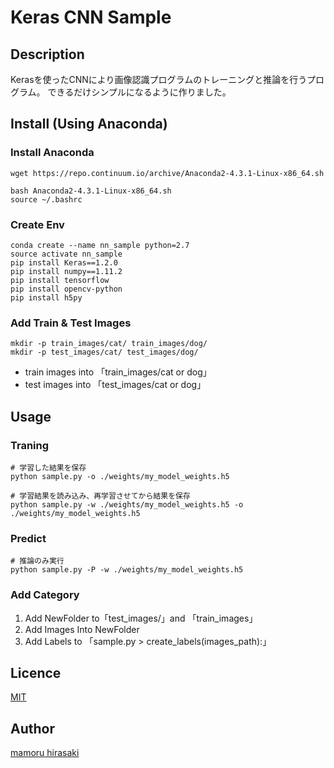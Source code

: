 Keras CNN Sample
====
## Description
Kerasを使ったCNNにより画像認識プログラムのトレーニングと推論を行うプログラム。
できるだけシンプルになるように作りました。

## Install (Using Anaconda)
### Install Anaconda
```
wget https://repo.continuum.io/archive/Anaconda2-4.3.1-Linux-x86_64.sh

bash Anaconda2-4.3.1-Linux-x86_64.sh
source ~/.bashrc
```

### Create Env
```
conda create --name nn_sample python=2.7
source activate nn_sample
pip install Keras==1.2.0
pip install numpy==1.11.2
pip install tensorflow
pip install opencv-python
pip install h5py
```

### Add Train & Test Images
```
mkdir -p train_images/cat/ train_images/dog/
mkdir -p test_images/cat/ test_images/dog/
```
* train images into 「train_images/cat or dog」
* test images into 「test_images/cat or dog」

## Usage
### Traning
```
# 学習した結果を保存
python sample.py -o ./weights/my_model_weights.h5

# 学習結果を読み込み、再学習させてから結果を保存
python sample.py -w ./weights/my_model_weights.h5 -o ./weights/my_model_weights.h5
```

### Predict
```
# 推論のみ実行
python sample.py -P -w ./weights/my_model_weights.h5
```

### Add Category
1. Add NewFolder to「test_images/」and 「train_images」
2. Add Images Into NewFolder
3. Add Labels to 「sample.py > create_labels(images_path):」

## Licence

[MIT](https://github.com/hirasaki1985/Keras_cnn_sample/blob/master/LICENSE)

## Author

[mamoru hirasaki](https://github.com/hirasaki1985)
